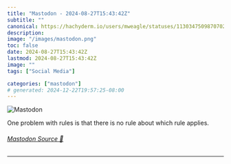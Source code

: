 ```yaml
---
title: "Mastodon - 2024-08-27T15:43:42Z"
subtitle: ""
canonical: https://hachyderm.io/users/mweagle/statuses/113034750987070284
description:
image: "/images/mastodon.png"
toc: false
date: 2024-08-27T15:43:42Z
lastmod: 2024-08-27T15:43:42Z
image: ""
tags: ["Social Media"]

categories: ["mastodon"]
# generated: 2024-12-22T19:57:25-08:00
---
```

![Mastodon](/images/mastodon.png)

<p>One problem with rules is that there is no rule about which rule applies.</p>


###### [Mastodon Source 🐘](https://hachyderm.io/@mweagle/113034750987070284)

___
